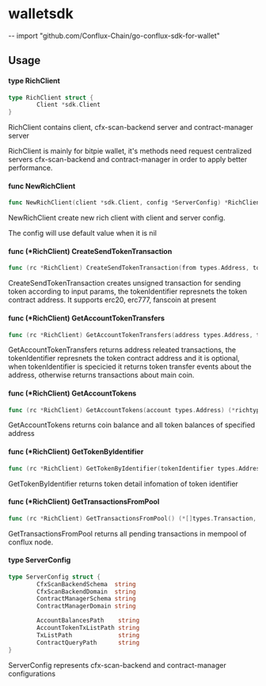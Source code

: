 # walletsdk
--
    import "github.com/Conflux-Chain/go-conflux-sdk-for-wallet"


## Usage

#### type RichClient

```go
type RichClient struct {
        Client *sdk.Client
}
```

RichClient contains client, cfx-scan-backend server and contract-manager server

RichClient is mainly for bitpie wallet, it's methods need request centralized
servers cfx-scan-backend and contract-manager in order to apply better
performance.

#### func  NewRichClient

```go
func NewRichClient(client *sdk.Client, config *ServerConfig) *RichClient
```
NewRichClient create new rich client with client and server config.

The config will use default value when it is nil

#### func (*RichClient) CreateSendTokenTransaction

```go
func (rc *RichClient) CreateSendTokenTransaction(from types.Address, to types.Address, amount *hexutil.Big, tokenIdentifier *types.Address) (*types.UnsignedTransaction, error)
```
CreateSendTokenTransaction creates unsigned transaction for sending token
according to input params, the tokenIdentifier represnets the token contract
address. It supports erc20, erc777, fanscoin at present

#### func (*RichClient) GetAccountTokenTransfers

```go
func (rc *RichClient) GetAccountTokenTransfers(address types.Address, tokenIdentifier *types.Address, pageNumber, pageSize uint) (*richtypes.TokenTransferEventList, error)
```
GetAccountTokenTransfers returns address releated transactions, the
tokenIdentifier represnets the token contract address and it is optional, when
tokenIdentifier is specicied it returns token transfer events about the address,
otherwise returns transactions about main coin.

#### func (*RichClient) GetAccountTokens

```go
func (rc *RichClient) GetAccountTokens(account types.Address) (*richtypes.TokenWithBlanceList, error)
```
GetAccountTokens returns coin balance and all token balances of specified
address

#### func (*RichClient) GetTokenByIdentifier

```go
func (rc *RichClient) GetTokenByIdentifier(tokenIdentifier types.Address) (*richtypes.Contract, error)
```
GetTokenByIdentifier returns token detail infomation of token identifier

#### func (*RichClient) GetTransactionsFromPool

```go
func (rc *RichClient) GetTransactionsFromPool() (*[]types.Transaction, error)
```
GetTransactionsFromPool returns all pending transactions in mempool of conflux
node.

#### type ServerConfig

```go
type ServerConfig struct {
        CfxScanBackendSchema  string
        CfxScanBackendDomain  string
        ContractManagerSchema string
        ContractManagerDomain string

        AccountBalancesPath    string
        AccountTokenTxListPath string
        TxListPath             string
        ContractQueryPath      string
}
```

ServerConfig represents cfx-scan-backend and contract-manager configurations